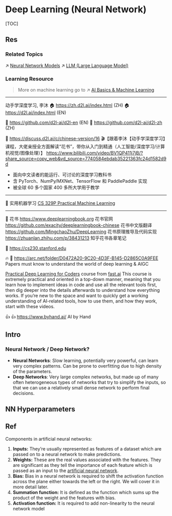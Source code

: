 # Deep Learning (Neural Network)

[TOC]



## Res
### Related Topics
↗ [Neural Network Models](🗿%20Neural%20Network%20Models/Neural%20Network%20Models.md)
↗ [LLM (Large Language Model)](../../🔥%20Natural%20Language%20Processing%20(NLP)/🦑%20LLM%20(Large%20Language%20Model)/LLM%20(Large%20Language%20Model).md)


### Learning Resource
>  More on machine learning go to ↗️ [AI Basics & Machine Learning](../AI%20Basics%20&%20Machine%20Learning.md)

---
动手学深度学习, 李沐
🏠 https://zh.d2l.ai/index.html (ZH)
🏠 https://d2l.ai/index.html (EN)

🚧 https://github.com/d2l-ai/d2l-en (EN)
🚧 https://github.com/d2l-ai/d2l-zh (ZH)

👥 https://discuss.d2l.ai/c/chinese-version/16
🎬【跟着李沐【动手学深度学习】课程，大佬亲授全方面解读“花书”，带你从入门到精通（人工智能/深度学习/计算机视觉/图像处理）】 https://www.bilibili.com/video/BV1QP411j7jB/?share_source=copy_web&vd_source=7740584ebdab35221363fc24d1582d9d
- 面向中文读者的能运行、可讨论的深度学习教科书
- 含 PyTorch、NumPy/MXNet、TensorFlow 和 PaddlePaddle 实现
- 被全球 60 多个国家 400 多所大学用于教学

---
🏫 实用机器学习 [CS 329P Practical Machine Learning](../../../../🏠%20Assets/Courses%20of%20Universities/Stanford/CS%20329P%20Practical%20Machine%20Learning/CS%20329P%20Practical%20Machine%20Learning.md)

---
📖 花书 
https://www.deeplearningbook.org 花书官网  
https://github.com/exacity/deeplearningbook-chinese 花书中文版翻译  
https://github.com/MingchaoZhu/DeepLearning 花书原理推导及代码实现  
https://zhuanlan.zhihu.com/p/38431213 知乎花书各章笔记

🏫 https://cs230.stanford.edu 

🔥 📄 https://arc.net/folder/D0472A20-9C20-4D3F-B145-D2865C0A9FEE
Papers must know to understand the world of deep learning & AIGC

[Practical Deep Learning for Coders](https://course.fast.ai/) course from [fast.ai](https://www.fast.ai/)
This course is extremely practical and oriented in a top-down manner, meaning that you learn how to implement ideas in code and use all the relevant tools first, then dig deeper into the details afterwards to understand how everything works. If you’re new to the space and want to quickly get a working understanding of AI-related tools, how to use them, and how they work, start with these videos.

👍 👍 https://www.byhand.ai/
AI by Hand



## Intro
### Neural Network / Deep Network?
- **Neural Networks**: Slow learning, potentially very powerful, can learn very complex patterns. Can be prone to overfitting due to high density of the parameters.
- **Deep Networks**: Very large complex networks, but made up of many often heterogeneous types of networks that try to simplify the inputs, so that we can use a relatively small dense network to perform final decisions.



## NN Hyperparameters




## Ref
[Deep Learning vs. Machine Learning]: https://dzone.com/articles/deep-learning-vs-machine-learning-the-hottest-topi

[What Is the Necessity of Bias in Neural Networks?]: https://www.turing.com/kb/necessity-of-bias-in-neural-networks#components-in-artificial-neural-networks

Components in artificial neural networks:
1.  **Inputs:** They’re usually represented as features of a dataset which are passed on to a neural network to make predictions.
2.  **Weights:** These are the real values associated with the features. They are significant as they tell the importance of each feature which is passed as an input to the [artificial neural network](https://www.turing.com/kb/importance-of-artificial-neural-networks-in-artificial-intelligence).
3.  **Bias:** Bias in a neural network is required to shift the activation function across the plane either towards the left or the right. We will cover it in more detail later.
4.  **Summation function:** It is defined as the function which sums up the product of the weight and the features with bias.
5.  **Activation function:** It is required to add non-linearity to the neural network model

[AAAI2024 | 分享10篇优秀论文，涉及图神经网络、大模型优化、表格分析等热门话题]: https://mp.weixin.qq.com/s/F7X8N_wUyZQNhDtIfHm17Q

